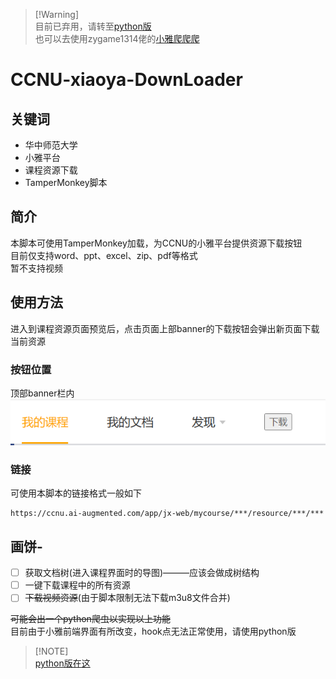 > [!Warning]\
> 目前已弃用，请转至[python版](https://github.com/CN-Grace/CCNU-xiaoya-DownLoader-py)  
> 也可以去使用zygame1314佬的[小雅爬爬爬](https://github.com/zygame1314/XiaoyaDownloader)

# CCNU-xiaoya-DownLoader
## 关键词
- 华中师范大学
- 小雅平台
- 课程资源下载
- TamperMonkey脚本
## 简介
本脚本可使用TamperMonkey加载，为CCNU的小雅平台提供资源下载按钮  
目前仅支持word、ppt、excel、zip、pdf等格式  
暂不支持视频
## 使用方法
进入到课程资源页面预览后，点击页面上部banner的下载按钮会弹出新页面下载当前资源  
### 按钮位置
顶部banner栏内  
![Alt text](image.png)
### 链接
可使用本脚本的链接格式一般如下
```
https://ccnu.ai-augmented.com/app/jx-web/mycourse/***/resource/***/***
```
## 画饼- 
- [ ] 获取文档树(进入课程界面时的导图)———应该会做成树结构
- [ ] 一键下载课程中的所有资源
- [ ] ~~下载视频资源~~(由于脚本限制无法下载m3u8文件合并)

~~可能会出一个python爬虫以实现以上功能~~  
目前由于小雅前端界面有所改变，hook点无法正常使用，请使用python版  

> [!NOTE]\
> [python版在这](https://github.com/zhouxinghua001/CCNU-xiaoya-DownLoader-py)

